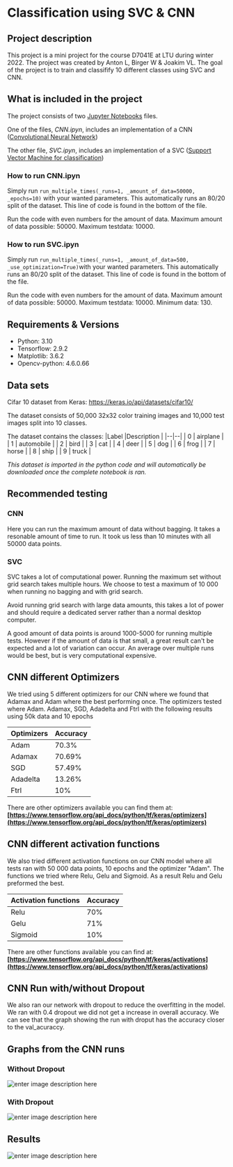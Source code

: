 # Classification using SVC & CNN

## Project description
This project is a mini project for the course D7041E at LTU during winter 2022. The project was created by Anton L, Birger W & Joakim VL.
The goal of the project is to train and classifify 10 different classes using SVC and CNN.

## What is included in the project
The project consists of two [Jupyter Notebooks](https://jupyter.org/) files. 

One of the files, *CNN.ipyn*, includes an implementation of a CNN ([Convolutional Neural Network](https://en.wikipedia.org/wiki/Convolutional_neural_network))

The other file, *SVC.ipyn*, includes an implementation of a SVC ([Support Vector Machine for classification](https://en.wikipedia.org/wiki/Support_vector_machine))

### How to run CNN.ipyn
Simply run `run_multiple_times(_runs=1, _amount_of_data=50000, _epochs=10)` with your wanted parameters. This automatically runs an 80/20 split of the dataset. This line of code is found in the bottom of the file.

Run the code with even numbers for the amount of data. Maximum amount of data possible: 50000. Maximum testdata: 10000.

### How to run SVC.ipyn
Simply run `run_multiple_times(_runs=1, _amount_of_data=500, _use_optimization=True)`with your wanted parameters. This automatically runs an 80/20 split of the dataset. This line of code is found in the bottom of the file.

Run the code with even numbers for the amount of data. Maximum amount of data possible: 50000. Maximum testdata: 10000. Minimum data: 130.


## Requirements & Versions

 - Python: 3.10
 - Tensorflow: 2.9.2
 - Matplotlib: 3.6.2
 - Opencv-python: 4.6.0.66

## Data sets
Cifar 10 dataset from Keras: https://keras.io/api/datasets/cifar10/

The dataset consists of 50,000 32x32 color training images and 10,000 test images split into 10 classes.

The dataset contains the classes:
|Label  |Description  |
|--|--|
| 0 | airplane |
| 1 | automobile |
| 2 | bird |
| 3 | cat |
| 4 | deer |
| 5 | dog |
| 6 | frog |
| 7 | horse |
| 8 | ship |
| 9 | truck |


*This dataset is imported in the python code and will automatically be downloaded once the complete notebook is ran.*

## Recommended testing

### CNN
Here you can run the maximum amount of data without bagging. It takes a resonable amount of time to run. It took us less than 10 minutes with all 50000 data points.

### SVC
SVC takes a lot of computational power. Running the maximum set without grid search takes multiple hours. We choose to test a maximum of 10 000 when running no bagging and with grid search.

Avoid running grid search with large data amounts, this takes a lot of power and should require a dedicated server rather than a normal desktop computer.

A good amount of data points is around 1000-5000 for running multiple tests. However if the amount of data is that small, a great result can't be expected and a lot of variation can occur. An average over multiple runs would be best, but is very computational expensive.

## CNN different Optimizers 
We tried using 5 different optimizers for our CNN where we found that Adamax and Adam where the best performing once. The optimizers tested where Adam. Adamax, SGD, Adadelta and Ftrl with the following results using 50k data and 10 epochs 

| Optimizers | Accuracy |
|--|--|
| Adam  | 70.3% |
| Adamax | 70.69% |
| SGD | 57.49% |
| Adadelta | 13.26% |
| Ftrl | 10% |

There are other optimizers available you can find them at: **[https://www.tensorflow.org/api_docs/python/tf/keras/optimizers](https://www.tensorflow.org/api_docs/python/tf/keras/optimizers)**

## CNN different activation functions 
We also tried different activation functions on our CNN model where all tests ran with 50 000 data points, 10 epochs and the optimizer "Adam". The functions we tried where Relu, Gelu and Sigmoid. As a result Relu and Gelu preformed the best.

| Activation functions | Accuracy |
|--|--|
| Relu | 70% |
| Gelu | 71% |
| Sigmoid | 10% |

There are other functions available you can find at: **[https://www.tensorflow.org/api_docs/python/tf/keras/activations](https://www.tensorflow.org/api_docs/python/tf/keras/activations)**
 
## CNN Run with/without Dropout
We also ran our network with dropout to reduce the overfitting in the model. We ran with 0.4 dropout we did not get a increase in overall accuracy. We can see that the graph showing the run with droput has the accuracy closer to the val_acuraccy. 

## Graphs from the CNN runs
### Without Dropout
![enter image description here](https://raw.githubusercontent.com/anton-linden/D7041E-project/main/Resources/without-dropout.png)

### With Dropout
![enter image description here](https://raw.githubusercontent.com/anton-linden/D7041E-project/main/Resources/with-dropout.png)

## Results
![enter image description here](https://raw.githubusercontent.com/anton-linden/D7041E-project/main/Resources/Results.png)
